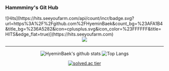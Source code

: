 ### Hammminy's Git Hub

<div align = "left">
![Hits](https://hits.seeyoufarm.com/api/count/incr/badge.svg?url=https%3A%2F%2Fgithub.com%2FHyeminBaek&count_bg=%23AFA1B4&title_bg=%236A5282&icon=cplusplus.svg&icon_color=%23FFFFFF&title=HITS&edge_flat=true)](https://hits.seeyoufarm.com)
</div>
 
<div align = "center">
  <img src="https://i.pinimg.com/originals/e4/26/70/e426702edf874b181aced1e2fa5c6cde.gif">
</div>
          
  ---

<div align = "center">

![HyeminBaek's github stats](https://github-readme-stats.vercel.app/api?username=HyeminBaek&theme=dark&show_icons=true)
![Top Langs](https://github-readme-stats.vercel.app/api/top-langs/?username=HyeminBaek&hide=jupyter%20notebook&layout=compact)
  
  [![solved.ac tier](http://mazassumnida.wtf/api/generate_badge?boj=bhm7266)](https://solved.ac/bhm7266)
  
</div>
